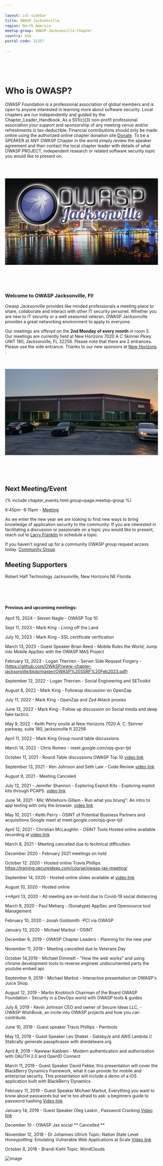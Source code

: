 ```yaml
---

layout: col-sidebar
title: OWASP Jacksonville
region: North America
meetup-group: OWASP-Jacksonville-Chapter
country: USA
postal-code: 32257

---
```


&nbsp;  
&nbsp;  
&nbsp;  
# **Who is OWASP?**

OWASP Foundation is a professional association of global members and is open to anyone interested in learning more about software security.  Local chapters are run independently and guided by the Chapter_Leader_Handbook.  As a 501(c)(3) non-profit professional association your support and sponsorship of any meeting venue and/or refreshments is tax-deductible.  Financial contributions should only be made online using the authorized online chapter donation site [Donate](https://owasp.org).  To be a SPEAKER at ANY OWASP Chapter in the world simply review the speaker agreement and then contact the local chapter leader with details of what OWASP PROJECT, independent research or related software security topic you would like to present on.

&nbsp;  
&nbsp;  
&nbsp;  
![OWASP-JAX-Logo](assets/images/600_480931982.jpeg)

&nbsp;  
&nbsp;  
&nbsp;  
### **Welcome to OWASP Jacksonville, Fl!**

Owasp Jacksonville provides like minded professionals a meeting place to share, collaborate and interact with other IT security personel.  Whether you are new to IT security or a well seasoned veteran, OWASP Jacksonville provides a great networking environment to apply to everyone. 

Our meetings are offered on the **2nd Monday of every month** in room 5. Our meetings are currently held at New Horizons 7020 A C Skinner Pkwy UNIT 180, Jacksonville, FL 32256. Please note that there are 2 entrances. Please use the side entrance. Thanks to our new sponsors at [New Horizons](https://www.newhorizons-jax.com/) .

&nbsp;  
&nbsp;    
![Side-Entrance](assets/images/Side_Entrance.jpg)     

&nbsp;  
&nbsp;  
&nbsp;  

Next Meeting/Event <!-- You should keep this section as it will populate your meetup events -->
---------------------
{% include chapter_events.html group=page.meetup-group %}


6:45pm -8:15pm - [Meeting](https://www.meetup.com/OWASP-Jacksonville-Chapter/)


As we enter the new year we are looking to find new ways to bring knowledge of application security to the community.  If you are interested in facilitating a discussion or passionate on a topic you would like to present, reach out to [Larry Franklin](mailto:larry.franklin@owasp.org) to schedule a topic.

If you haven't signed up for a community OWASP group request access today.  [Community Group](https://groups.google.com/a/owasp.org/forum/#!forum/jacksonville-chapter)



## Meeting Supporters

Robert Half Technology Jacksonville, New Horizons NE Florida
 
&nbsp;  
&nbsp;  
&nbsp;  
#### Previous and upcomimg meetings:

April 15, 2024 - Steven Nagle - OWASP Top 10

Sept 11, 2023 - Mark King - Living off the Land

July 10, 2023 - Mark King - SSL certificate verification

March 13, 2023 - Guest Speaker Brian Reed - Mobile Rules the World, Jump into Mobile AppSec with the OWASP MAS Project

February 13, 2023 - Logan Therrien - Server Side Request Forgery - (https://github.com/OWASP/www-chapter-jacksonville/blob/master/OWASP%20SSRF%20Feb2023.pdf) 

September 12, 2022 - Logan Therrien - Social Engineering and SEToolkit

August 8, 2022 - Mark King - Followup discussion on OpenZap

July 11, 2022 - Mark King - OpenZap and Zed Attack proxies

June 13, 2022 - Mark King - Follow up discussion on Social media and deep fake tactics.

May 9, 2022 - Keith Perry onsite at New Horizons 7020 A. C. Skinner parkway, suite 180, jacksonville fl 32256

April 11, 2022 - Mark King Group round table discussions

March 14, 2022 - Chris Romeo - meet.google.com/ojq-gvsr-tjd

October 11, 2021 - Round Table discussions OWASP Top 10 [video link](https://youtu.be/0BwMYtt2qro)

September 13, 2021 - Ken Johnson and Seth Law - Code Review [video link](https://youtu.be/SSnSNPG6nLY)

August 9, 2021 - Meeting Canceled

July 12, 2021 - Jennifer Shannon - Exploring Exploit Kits - Exploring exploit kits through PCAPS. [video link](https://youtu.be/iZ68r20H_L0)

June 14, 2021 - Mic Whitehorn-Gillam - Run what you brung": An intro to app testing with only the browser. [video link](https://youtu.be/xyjcGIIItGA)

May 10, 2021 - Keith Perry - OSINT of Potential Business Partners and acquisitions Google meet at meet.google.com/ojq-gvsr-tjd

April 12, 2021 - Christian McLaughlin - OSINT Tools Hosted online available recording at [video link](https://aombbb2020.academyofmine.net/playback/presentation/2.0/playback.html?meetingId=2486e7b8421bdd70892872e096f5d617abf5bec1-1618264657202)

March 8, 2021 - Meeting cancelled due to technical difficulties

December 2020 - February 2021 meetings on hold

October 12. 2020 - Hosted online Travis Phillips https://training.secureideas.com/course/owasp-jax-meeting/

September 14, 2020 - Hosted online slides available at [video link](https://aombbb2020.academyofmine.net/playback/presentation/2.0/playback.html?meetingId=c5bb0e1eb7f6cdb87cb1632d32927ff779b220bc-1600121782941)

August 10, 2020 - Hosted online

**April 13, 2020 - All meeting are on-hold due to Covid-19 social distancing 

March 9, 2020 - Paul Meharg - (Sonatype) AppSec and Opensource tool Management 

February 10, 2020 - Jonah Goldsmith -PCI via OWASP 

January 13, 2020 - Michael Marbut - OSINT

December 9, 2019 - OWASP Chapter Leaders - Planning for the new year

November 11, 2019 - Meeting cancelled due to Veterans Day

October 14,2019 - Michael Dimmett - "How the web works" and using chrome development tools to reverse engineer undocumented parts the youtube embed api. 

September 9, 2019 - Michael Marbut - Interactive presentation on OWASP's Juice Shop.

August 12, 2019 - Martin Knobloch Chairman of the Board OWASP Foundation - Security in a DevOps world with OWASP tools & guides

July 8, 2019 - Kevin Johnson CEO and owner of Secure Ideas LLC, - OWASP WishBook, an incite into OWASP projects and how you can contribute.

June 10, 2019 - Guest speaker Travis Phillips - Pwntools

May 13, 2019 - Guest Speaker Lev Shaket - GatsbyJs and AWS Lambda // Statically generate passphrases with dreidelware.org

April 8, 2019 - Nawwar Kabbani - Modern authentication and authorization with OAUTH 2.0 and OpenID Connect

March 11, 2019 - Guest Speaker David Fekke, this presentation will cover the BlackBerry Dynamics framework, what it can provide for mobile and enterprise security. This presentation will include a demo of a iOS application built with BlackBerry Dynamics. 

February 11, 2019 - Guest Speaker Michael Marbut, Everything you want to know about passwords but we're too afraid to ask: a beginners guide to password hashing [Video link](https://youtu.be/prhE150EiI4)

January 14, 2019 - Guest Speaker Oleg Laskin , Password Cracking [Video link](https://www.youtube.com/watch?v=Sz2IayEfuBg&t=741s)

December 10 - OWASP Jax social ** Cancelled **

November 12, 2018 - Dr Johannes Ullrich Topic: Nation State Level Honeypotting: Emulating Vulnerable Web Applications at Scale [Video link](https://youtu.be/2anqrtfJ1nA)

October 8, 2018 - Brandi Kiehl Topic: WordClouds

![image](https://github.com/OWASP/www-chapter-jacksonville/assets/48779400/46f6985c-e5e7-4987-9d5c-fb004780ec9c)



